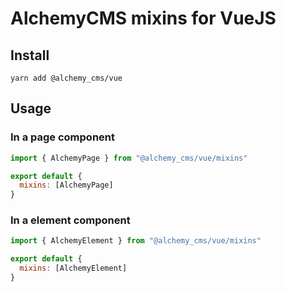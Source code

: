 # AlchemyCMS mixins for VueJS

## Install

```
yarn add @alchemy_cms/vue
```

## Usage

### In a page component

```js
import { AlchemyPage } from "@alchemy_cms/vue/mixins"

export default {
  mixins: [AlchemyPage]
}
```

### In a element component

```js
import { AlchemyElement } from "@alchemy_cms/vue/mixins"

export default {
  mixins: [AlchemyElement]
}
```
